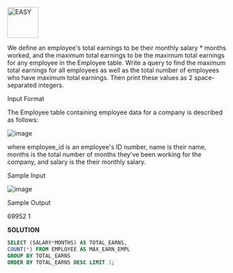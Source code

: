 <img src="https://img.shields.io/badge/EASY-green" alt="EASY" width="70">

We define an employee's total earnings to be their monthly salary * months worked, and the maximum total earnings to be the maximum total earnings for any employee in the Employee table.
Write a query to find the maximum total earnings for all employees as well as the total number of employees who have maximum total earnings. 
Then print these values as 2 space-separated integers.

Input Format

The Employee table containing employee data for a company is described as follows:

![image](https://github.com/user-attachments/assets/2a1ddebc-dd05-492e-9154-cf8a48c459e8)

where employee_id is an employee's ID number, name is their name, months is the total number of months they've been working for the company, and salary is the their monthly salary.

Sample Input

![image](https://github.com/user-attachments/assets/e611db47-6e70-4df6-97cf-124b5e9dc617)

Sample Output

69952 1

**SOLUTION**

```sql
SELECT (SALARY*MONTHS) AS TOTAL_EARNS,
COUNT(*) FROM EMPLOYEE AS MAX_EARN_EMPL
GROUP BY TOTAL_EARNS
ORDER BY TOTAL_EARNS DESC LIMIT 1;
```

